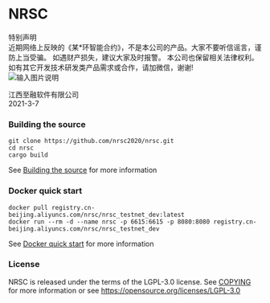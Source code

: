 # NRSC


特别声明
<br/>
近期网络上反映的《某*环智能合约》，不是本公司的产品。大家不要听信谣言，谨防上当受骗。
如遇财产损失，建议大家及时报警。
本公司也保留相关法律权利。
<br/>
如有其它开发技术研发类产品需求或合作，请加微信，谢谢!
<br/>
![输入图片说明](https://images.gitee.com/uploads/images/2021/0307/103817_7b314e6f_6502830.png "1615081623.png")
<br/>

江西至融软件有限公司<br/>
2021-3-7


### Building the source

```
git clone https://github.com/nrsc2020/nrsc.git
cd nrsc
cargo build
```

See [Building the source](https://github.com/nrsc2020/nrsc/docs/blob/master/build/README.md) for more information

### Docker quick start

```
docker pull registry.cn-beijing.aliyuncs.com/nrsc/nrsc_testnet_dev:latest
docker run --rm -d --name nrsc -p 6615:6615 -p 8080:8080 registry.cn-beijing.aliyuncs.com/nrsc/nrsc_testnet_dev
```

See [Docker quick start](https://github.com/nrsc2020/nrsc/docs/blob/master/start-docker/README.md) for more information

### License

NRSC is released under the terms of the LGPL-3.0 license. See [COPYING](COPYING) for more information or see https://opensource.org/licenses/LGPL-3.0
